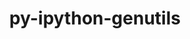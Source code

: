 ---
title: "py-ipython-genutils"
layout: cache
categories: [package, develop]
meta: {"compilers": ["gcc@=11.4.0", "gcc@=9.4.0", "oneapi@=2024.2.1"], "num_specs": 32, "num_specs_by_stack": {"e4s": 7, "e4s-neoverse-v2": 7, "e4s-neoverse_v1": 2, "e4s-oneapi": 14, "e4s-power": 2, "root": 32}, "oss": ["ubuntu20.04", "ubuntu22.04"], "platforms": ["linux"], "stacks": ["e4s", "e4s-neoverse-v2", "e4s-neoverse_v1", "e4s-oneapi", "e4s-power", "root"], "targets": ["neoverse_v1", "neoverse_v2", "ppc64le", "x86_64_v3"], "versions": ["0.2.0"]}
spec_details: [{"compiler": "oneapi@=2024.2.1", "hash": "2gfbfbyuvjq3kzr2qz5k3paasrxem73l", "os": "ubuntu22.04", "platform": "linux", "size": "-", "stacks": ["e4s-oneapi", "root"], "target": "x86_64_v3", "variants": ["build_system=python_pip"], "versions": ["0.2.0"]}, {"compiler": "oneapi@=2024.2.1", "hash": "2vhsxeg463eakzyutzg7mdgjl6sciblq", "os": "ubuntu22.04", "platform": "linux", "size": "-", "stacks": ["e4s-oneapi", "root"], "target": "x86_64_v3", "variants": ["build_system=python_pip"], "versions": ["0.2.0"]}, {"compiler": "oneapi@=2024.2.1", "hash": "42wkectp4xiw2sgru4xog2k5mnni25lo", "os": "ubuntu22.04", "platform": "linux", "size": "-", "stacks": ["e4s-oneapi", "root"], "target": "x86_64_v3", "variants": ["build_system=python_pip"], "versions": ["0.2.0"]}, {"compiler": "oneapi@=2024.2.1", "hash": "44mbum2j6ebhqddsncyep2yhlaqncreg", "os": "ubuntu22.04", "platform": "linux", "size": "-", "stacks": ["e4s-oneapi", "root"], "target": "x86_64_v3", "variants": ["build_system=python_pip"], "versions": ["0.2.0"]}, {"compiler": "gcc@=11.4.0", "hash": "4qfg7dfgqymcuaxcximj623zj22jbil6", "os": "ubuntu22.04", "platform": "linux", "size": "-", "stacks": ["e4s-neoverse_v1", "root"], "target": "neoverse_v1", "variants": ["build_system=python_pip"], "versions": ["0.2.0"]}, {"compiler": "oneapi@=2024.2.1", "hash": "67gs6e5mentkypqwkgfwgwicy3zjnskg", "os": "ubuntu22.04", "platform": "linux", "size": "-", "stacks": ["e4s-oneapi", "root"], "target": "x86_64_v3", "variants": ["build_system=python_pip"], "versions": ["0.2.0"]}, {"compiler": "gcc@=11.4.0", "hash": "6jwcjnuwcmst22kog6bgcha25xgaewve", "os": "ubuntu22.04", "platform": "linux", "size": "-", "stacks": ["e4s", "root"], "target": "x86_64_v3", "variants": ["build_system=python_pip"], "versions": ["0.2.0"]}, {"compiler": "oneapi@=2024.2.1", "hash": "7chizcmhx4fv2uwyt3tp7wm75rrvwozx", "os": "ubuntu22.04", "platform": "linux", "size": "-", "stacks": ["e4s-oneapi", "root"], "target": "x86_64_v3", "variants": ["build_system=python_pip"], "versions": ["0.2.0"]}, {"compiler": "gcc@=11.4.0", "hash": "anyd5ttwral2t6cfquaksahsofxszanb", "os": "ubuntu22.04", "platform": "linux", "size": "-", "stacks": ["e4s", "root"], "target": "x86_64_v3", "variants": ["build_system=python_pip"], "versions": ["0.2.0"]}, {"compiler": "oneapi@=2024.2.1", "hash": "c3j7wx6pclv5cxh2w7ohoziguigpvch6", "os": "ubuntu22.04", "platform": "linux", "size": "-", "stacks": ["e4s-oneapi", "root"], "target": "x86_64_v3", "variants": ["build_system=python_pip"], "versions": ["0.2.0"]}, {"compiler": "gcc@=11.4.0", "hash": "c5s7kdtrgueuyptj4zrkmxtklnjzgoln", "os": "ubuntu22.04", "platform": "linux", "size": "-", "stacks": ["e4s", "root"], "target": "x86_64_v3", "variants": ["build_system=python_pip"], "versions": ["0.2.0"]}, {"compiler": "gcc@=11.4.0", "hash": "cybnu3qp26i2hea7hzqfir2snzodirlz", "os": "ubuntu22.04", "platform": "linux", "size": "-", "stacks": ["e4s-neoverse-v2", "root"], "target": "neoverse_v2", "variants": ["build_system=python_pip"], "versions": ["0.2.0"]}, {"compiler": "oneapi@=2024.2.1", "hash": "fqytmitz6q5fpmtlho4ejdmaerpkmr2o", "os": "ubuntu22.04", "platform": "linux", "size": "-", "stacks": ["e4s-oneapi", "root"], "target": "x86_64_v3", "variants": ["build_system=python_pip"], "versions": ["0.2.0"]}, {"compiler": "gcc@=11.4.0", "hash": "ggxjdiik3aifsjeu6ip43afpsmnies4m", "os": "ubuntu22.04", "platform": "linux", "size": "-", "stacks": ["e4s-neoverse-v2", "root"], "target": "neoverse_v2", "variants": ["build_system=python_pip"], "versions": ["0.2.0"]}, {"compiler": "oneapi@=2024.2.1", "hash": "hjek6fif7ldnxalazot6zeptpddaehhp", "os": "ubuntu22.04", "platform": "linux", "size": "-", "stacks": ["e4s-oneapi", "root"], "target": "x86_64_v3", "variants": ["build_system=python_pip"], "versions": ["0.2.0"]}, {"compiler": "gcc@=11.4.0", "hash": "hx2vdau2o5np2jua5onttungf6foexcy", "os": "ubuntu22.04", "platform": "linux", "size": "-", "stacks": ["e4s", "root"], "target": "x86_64_v3", "variants": ["build_system=python_pip"], "versions": ["0.2.0"]}, {"compiler": "gcc@=11.4.0", "hash": "hx7543ddjxjqh2uit7rxwhh7u4vmteey", "os": "ubuntu22.04", "platform": "linux", "size": "-", "stacks": ["e4s-neoverse-v2", "root"], "target": "neoverse_v2", "variants": ["build_system=python_pip"], "versions": ["0.2.0"]}, {"compiler": "oneapi@=2024.2.1", "hash": "ieseseucwhlnmrhbegpvptvuf2kp33a4", "os": "ubuntu22.04", "platform": "linux", "size": "-", "stacks": ["e4s-oneapi", "root"], "target": "x86_64_v3", "variants": ["build_system=python_pip"], "versions": ["0.2.0"]}, {"compiler": "gcc@=11.4.0", "hash": "jdwxbeds5564pn6httdjo5qmetwyzo2u", "os": "ubuntu22.04", "platform": "linux", "size": "-", "stacks": ["e4s", "root"], "target": "x86_64_v3", "variants": ["build_system=python_pip"], "versions": ["0.2.0"]}, {"compiler": "gcc@=11.4.0", "hash": "mkgwaoszy5nhlllsno3iylbmga6nqish", "os": "ubuntu22.04", "platform": "linux", "size": "-", "stacks": ["e4s-neoverse-v2", "root"], "target": "neoverse_v2", "variants": ["build_system=python_pip"], "versions": ["0.2.0"]}, {"compiler": "gcc@=11.4.0", "hash": "ok74a4akkaqodxskdgftqmisytie6kdw", "os": "ubuntu22.04", "platform": "linux", "size": "-", "stacks": ["e4s", "root"], "target": "x86_64_v3", "variants": ["build_system=python_pip"], "versions": ["0.2.0"]}, {"compiler": "gcc@=11.4.0", "hash": "ovtshd5jhwtfwfyajfy4iyuzy67pjyyd", "os": "ubuntu22.04", "platform": "linux", "size": "-", "stacks": ["e4s-neoverse-v2", "root"], "target": "neoverse_v2", "variants": ["build_system=python_pip"], "versions": ["0.2.0"]}, {"compiler": "gcc@=9.4.0", "hash": "qhljxsmyf3h5aadp5ue6n7wggzgim4ge", "os": "ubuntu20.04", "platform": "linux", "size": "-", "stacks": ["e4s-power", "root"], "target": "ppc64le", "variants": ["build_system=python_pip"], "versions": ["0.2.0"]}, {"compiler": "gcc@=11.4.0", "hash": "t2e2ny6nanxmp6diuooorucnennapaaq", "os": "ubuntu22.04", "platform": "linux", "size": "-", "stacks": ["e4s-neoverse-v2", "root"], "target": "neoverse_v2", "variants": ["build_system=python_pip"], "versions": ["0.2.0"]}, {"compiler": "oneapi@=2024.2.1", "hash": "ta34grsdtmzjeyvha6h4vvltbstakpr3", "os": "ubuntu22.04", "platform": "linux", "size": "-", "stacks": ["e4s-oneapi", "root"], "target": "x86_64_v3", "variants": ["build_system=python_pip"], "versions": ["0.2.0"]}, {"compiler": "oneapi@=2024.2.1", "hash": "unas4aw2tj5z4mdge5khk2345i5rqmgw", "os": "ubuntu22.04", "platform": "linux", "size": "-", "stacks": ["e4s-oneapi", "root"], "target": "x86_64_v3", "variants": ["build_system=python_pip"], "versions": ["0.2.0"]}, {"compiler": "gcc@=11.4.0", "hash": "utj2mdg5rqbxvowivzfvgfl6baohtova", "os": "ubuntu22.04", "platform": "linux", "size": "-", "stacks": ["e4s", "root"], "target": "x86_64_v3", "variants": ["build_system=python_pip"], "versions": ["0.2.0"]}, {"compiler": "gcc@=9.4.0", "hash": "vaq4plnnqilbozaasfy26atmkrtl4u52", "os": "ubuntu20.04", "platform": "linux", "size": "-", "stacks": ["e4s-power", "root"], "target": "ppc64le", "variants": ["build_system=python_pip"], "versions": ["0.2.0"]}, {"compiler": "oneapi@=2024.2.1", "hash": "veogi3e7ywm7tjrofv5ixnvmtzzzraof", "os": "ubuntu22.04", "platform": "linux", "size": "-", "stacks": ["e4s-oneapi", "root"], "target": "x86_64_v3", "variants": ["build_system=python_pip"], "versions": ["0.2.0"]}, {"compiler": "gcc@=11.4.0", "hash": "vngt54dahzh7hoca46ptzuijood6pufr", "os": "ubuntu22.04", "platform": "linux", "size": "-", "stacks": ["e4s-neoverse-v2", "root"], "target": "neoverse_v2", "variants": ["build_system=python_pip"], "versions": ["0.2.0"]}, {"compiler": "gcc@=11.4.0", "hash": "vowiamwn7ncmglvmhfd5hqdy5wu3ucgn", "os": "ubuntu22.04", "platform": "linux", "size": "-", "stacks": ["e4s-neoverse_v1", "root"], "target": "neoverse_v1", "variants": ["build_system=python_pip"], "versions": ["0.2.0"]}, {"compiler": "oneapi@=2024.2.1", "hash": "vp3mj2gp6q2lfmxkzy32cwcetxcgtwbh", "os": "ubuntu22.04", "platform": "linux", "size": "-", "stacks": ["e4s-oneapi", "root"], "target": "x86_64_v3", "variants": ["build_system=python_pip"], "versions": ["0.2.0"]}]
---